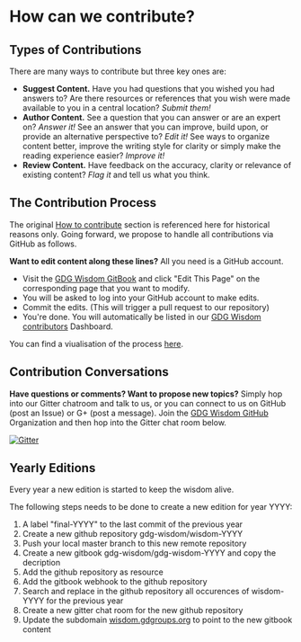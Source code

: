 # How can we contribute?

## Types of Contributions

There are many ways to contribute but three key ones are:
* **Suggest Content.** Have you had questions that you wished you had answers to? Are there resources or references that you wish were made available to you in a central location? _Submit them!_
* **Author Content.** See a question that you can answer or are an expert on? _Answer it!_ See an answer that you can improve, build upon, or provide an alternative perspective to? _Edit it!_ See ways to organize content better, improve the writing style for clarity or simply make the reading experience easier? _Improve it!_
* **Review Content.** Have feedback on the accuracy, clarity or relevance of existing content? _Flag it_ and tell us what you think.


## The Contribution Process

The original [How to contribute](https://sites.google.com/site/gdgwisdom/home) section is referenced here for historical reasons only. Going forward, we propose to handle all contributions via GitHub as follows.

**Want to edit content along these lines?** All you need is a GitHub account.

* Visit the [GDG Wisdom GitBook](http://gdg-wisdom.gitbooks.io/gdg-wisdom-2016/content/) and click "Edit This Page" on the corresponding page that you want to modify.
* You will be asked to log into your GitHub account to make edits.
* Commit the edits. (This will trigger a pull request to our repository)
* You're done. You will automatically be listed in our [GDG Wisdom contributors](https://github.com/gdg-wisdom/wisdom-2016/graphs/contributors) Dashboard.

You can find a viualisation of the process [here](https://www.lucidchart.com/documents/view/beb82d5c-7651-4f20-8e4b-27af0adbf488).


## Contribution Conversations

**Have questions or comments? Want to propose new topics?**
Simply hop into our Gitter chatroom and talk to us, or you can connect to us on GitHub (post an Issue) or G+ (post a message). Join the [GDG Wisdom GitHub](https://github.com/gdg-wisdom) Organization and then hop into the Gitter chat room below.

[![Gitter](https://badges.gitter.im/Join%20Chat.svg)](https://gitter.im/gdg-wisdom?utm_source=badge&utm_medium=badge&utm_campaign=pr-badge&utm_content=badge)

## Yearly Editions

Every year a new edition is started to keep the wisdom alive.

The following steps needs to be done to create a new edition for year YYYY:

1.  A label "final-YYYY" to the last commit of the previous year
1.  Create a new github repository gdg-wisdom/wisdom-YYYY
1. Push your local master branch to this new remote repository
1. Create a new gitbook gdg-wisdom/gdg-wisdom-YYYY and copy the decription
1. Add the github repository as resource
1. Add the gitbook webhook to the github repository
1. Search and replace in the github repository all occurences of wisdom-YYYY for the previous year
1. Create a new gitter chat room for the new github repository
1. Update the subdomain [wisdom.gdgroups.org](http://wisdom.gdgroups.org) to point to the new gitbook content
